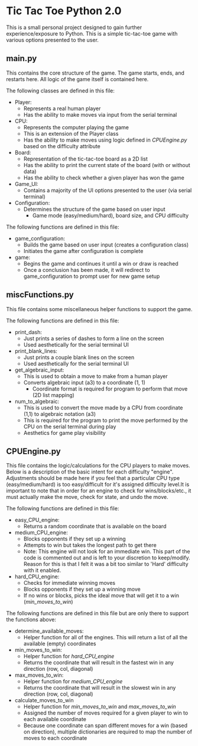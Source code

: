# Tic Tac Toe Python 2.0
This is a small personal project designed to gain further experience/exposure to Python. This is a simple tic-tac-toe game with various options presented to the user. 

## main.py
This contains the core structure of the game. The game starts, ends, and restarts here. All logic of the game itself is contained here. 

The following classes are defined in this file:
 - Player: 
    - Represents a real human player
    - Has the ability to make moves via input from the serial terminal
 - CPU: 
    - Represents the computer playing the game
    - This is an extension of the Player class 
    - Has the ability to make moves using logic defined in *CPUEngine.py* based on the difficulty attribute
 - Board: 
    - Representation of the tic-tac-toe board as a 2D list
    - Has the ability to print the current state of the board (with or without data)
    - Has the ability to check whether a given player has won the game
 - Game_UI: 
    - Contains a majority of the UI options presented to the user (via serial terminal)
 - Configuration: 
    - Determines the structure of the game based on user input
        - Game mode (easy/medium/hard), board size, and CPU difficulty 

The following functions are defined in this file:
 - game_configuration:
    - Builds the game based on user input (creates a configuration class)
    - Initiates the game after configuration is complete
 - game:
    - Begins the game and continues it until a win or draw is reached
    - Once a conclusion has been made, it will redirect to game_configuration to prompt user for new game setup


## miscFunctions.py
This file contains some miscellaneous helper functions to support the game. 

The following functions are defined in this file:
 - print_dash:
    - Just prints a series of dashes to form a line on the screen
    - Used aesthetically for the serial terminal UI
 - print_blank_lines:
    - Just prints a couple blank lines on the screen
    - Used aesthetically for the serial terminal UI
 - get_algebraic_input:
    - This is used to obtain a move to make from a human player
    - Converts algebraic input (a3) to a coordinate (1, 1)
        - Coordinate format is required for program to perform that move (2D list mapping)
 - num_to_algebraic:
    - This is used to convert the move made by a CPU from coordinate (1,1) to algebraic notation (a3)
    - This is required for the program to print the move performed by the CPU on the serial terminal during play
    - Aesthetics for game play visibility


## CPUEngine.py
This file contains the logic/calculations for the CPU players to make moves. Below is a description of the basic intent for each difficulty "engine". Adjustments should be made here if you feel that a particular CPU type (easy/medium/hard) is too easy/difficult for it's assigned difficulty level.It is important to note that in order for an engine to check for wins/blocks/etc., it must actually make the move, check for state, and undo the move. 

The following functions are defined in this file:
 - easy_CPU_engine:
    - Returns a random coordinate that is available on the board
 - medium_CPU_engine:
    - Blocks opponents if they set up a winning 
    - Attempts to win but takes the longest path to get there
    - Note: This engine will not look for an immediate win. This part of the code is commented out and is left to your discretion to keep/modify. Reason for this is that I felt it was a bit too similar to 'Hard' difficulty with it enabled. 
 - hard_CPU_engine:
    - Checks for immediate winning moves
    - Blocks opponents if they set up a winning move
    - If no wins or blocks, picks the ideal move that will get it to a win (*min_moves_to_win*)

The following functions are defined in this file but are only there to support the functions above:
 - determine_available_moves:
    - Helper function for all of the engines. This will return a list of all the available (empty) coordinates
 - min_moves_to_win:
    - Helper function for *hard_CPU_engine*
    - Returns the coordinate that will result in the fastest win in any direction (row, col, diagonal)
 - max_moves_to_win:
    - Helper function for *medium_CPU_engine*
    - Returns the coordinate that will result in the slowest win in any direction (row, col, diagonal)
 - calculate_moves_to_win
    - Helper function for *min_moves_to_win* and *max_moves_to_win*
    - Assigned the number of moves required for a given player to win to each available coordinate
    - Because one coordinate can span different moves for a win (based on direction), multiple dictionaries are required to map the number of moves to each coordinate


